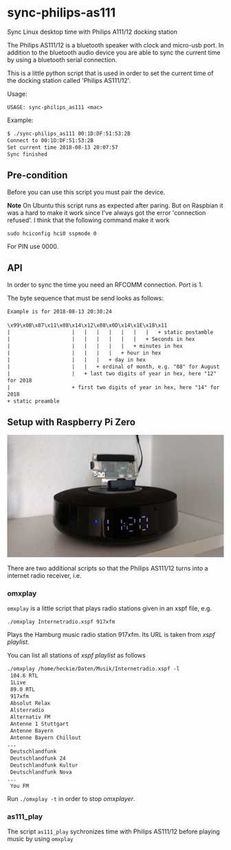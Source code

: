 # sync-philips-as111
Sync Linux desktop time with Philips A111/12 docking station

The Philips AS111/12 is a bluetooth speaker with clock and micro-usb port. In addition to the bluetooth audio device you are able to sync the current time by using a bluetooth serial connection. 

This is a little python script that is used in order to set the current time of the docking station called 'Philips AS111/12'.

Usage:
```
USAGE: sync-philips_as111 <mac>
```

Example:
```
$ ./sync-philips_as111 00:1D:DF:51:53:2B
Connect to 00:1D:DF:51:53:2B
Set current time 2018-08-13 20:07:57
Sync finished
```

## Pre-condition
Before you can use this script you must pair the device.


**Note**
On Ubuntu this script runs as expected after paring. But on Raspbian it was a hard to make it work since I've always got the error 'connection refused'.
I think that the following command make it work
```
sudo hciconfig hci0 sspmode 0
```

For PIN use 0000.


## API
In order to sync the time you need an RFCOMM connection. Port is 1. 

The byte sequence that must be send looks as follows:
```
Example is for 2018-08-13 20:30:24

\x99\x0B\x87\x11\x08\x14\x12\x08\x0D\x14\x1E\x18\x11
|                    |   |   |   |   |   |   |   + static postamble
|                    |   |   |   |   |   |   + Seconds in hex
|                    |   |   |   |   |   + minutes in hex
|                    |   |   |   |   + hour in hex
|                    |   |   |   + day in hex
|                    |   |   + ordinal of month, e.g. "08" for August
|                    |   + last two digits of year in hex, here "12" for 2018
|                    + first two digits of year in hex, here "14" for 2018
+ static preamble        
```

## Setup with Raspberry Pi Zero
![Raspberry Pi Zero and Philips AS111/12](IMG_20190724_112047570.jpg "Raspberry Pi Zero and Philips AS111/12")

There are two additional scripts so that the Philips AS111/12 turns into a internet radio receiver, i.e.

### omxplay

```omxplay``` is a little script that plays radio stations given in an xspf file, e.g. 

```
./omxplay Internetradio.xspf 917xfm
```

Plays the Hamburg music radio station 917xfm. Its URL is taken from *xspf playlist*. 

You can list all stations of *xspf playlist* as follows
```
./omxplay /home/heckie/Daten/Musik/Internetradio.xspf -l
 104.6 RTL
 1Live
 89.0 RTL
 917xfm
 Absolut Relax
 Alsterradio
 Alternativ FM
 Antenne 1 Stuttgart
 Antenne Bayern
 Antenne Bayern Chillout
...
 Deutschlandfunk
 Deutschlandfunk 24
 Deutschlandfunk Kultur
 Deutschlandfunk Nova
...
 You FM
```


Run ```./omxplay -t``` in order to stop *omxplayer*.


### as111_play

The script ```as111_play``` sychronizes time with Philips AS111/12 before playing music by using ```omxplay```
